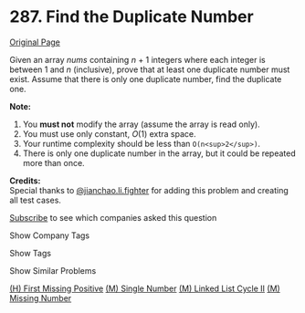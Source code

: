 # 287. Find the Duplicate Number

[Original Page](https://leetcode.com/problems/find-the-duplicate-number/)

Given an array _nums_ containing _n_ + 1 integers where each integer is between 1 and _n_ (inclusive), prove that at least one duplicate number must exist. Assume that there is only one duplicate number, find the duplicate one.

**Note:**  

1.  You **must not** modify the array (assume the array is read only).
2.  You must use only constant, _O_(1) extra space.
3.  Your runtime complexity should be less than `O(n<sup>2</sup>)`.
4.  There is only one duplicate number in the array, but it could be repeated more than once.

**Credits:**  
Special thanks to [@jianchao.li.fighter](https://leetcode.com/discuss/user/jianchao.li.fighter) for adding this problem and creating all test cases.

<div>

[Subscribe](/subscribe/) to see which companies asked this question

</div>

<div>

<div id="company_tags" class="btn btn-xs btn-warning">Show Company Tags</div>

<span class="hidebutton" style="display: none;">[Bloomberg](/company/bloomberg/)</span></div>

<div>

<div id="tags" class="btn btn-xs btn-warning">Show Tags</div>

<span class="hidebutton" style="display: none;">[Binary Search](/tag/binary-search/) [Array](/tag/array/) [Two Pointers](/tag/two-pointers/)</span></div>

<div>

<div id="similar" class="btn btn-xs btn-warning">Show Similar Problems</div>

<span class="hidebutton">[(H) First Missing Positive](/problems/first-missing-positive/) [(M) Single Number](/problems/single-number/) [(M) Linked List Cycle II](/problems/linked-list-cycle-ii/) [(M) Missing Number](/problems/missing-number/)</span></div>